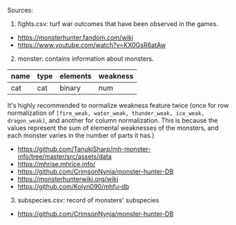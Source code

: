 Sources: 
1. fights.csv: turf war outcomes that have been observed in the games.
- https://monsterhunter.fandom.com/wiki
- https://www.youtube.com/watch?v=KX0GsR6atAw

2. monster: contains information about monsters.

| name | type | elements | weakness |
|------|------|----------|----------|
| cat  | cat  | binary   | num      |

It's highly recommended to normalize weakness feature twice (once for row normalization
of `[fire_weak, water_weak, thunder_weak, ice_weak, dragon_weak]`, and another
for column normalization. This is because the values represent the sum of elemental weaknesses 
of the monsters, and each monster varies in the number of parts it has.)

- https://github.com/TanukiSharp/mh-monster-info/tree/master/src/assets/data
- https://mhrise.mhrice.info/
- https://github.com/CrimsonNynja/monster-hunter-DB
- https://monsterhunterwiki.org/wiki
- https://github.com/Kolyn090/mhfu-db

3. subspecies.csv: record of monsters' subspecies
- https://github.com/CrimsonNynja/monster-hunter-DB
